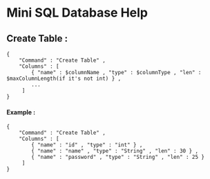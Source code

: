 # Mini SQL Database Help
## Create Table :
```
{
    "Command" : "Create Table" ,
    "Columns" : [
        { "name" : $columnName , "type" : $columnType , "len" : $maxColumnLength(if it's not int) } ,
        ...
     ]
}
```
#### Example :
```
{
    "Command" : "Create Table" ,
    "Columns" : [
        { "name" : "id" , "type" : "int" } ,
        { "name" : "name" , "type" : "String" , "len" : 30 } ,
        { "name" : "password" , "type" : "String" , "len" : 25 }
     ]
}
```
